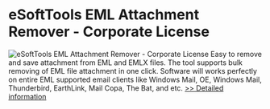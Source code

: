# eSoftTools EML Attachment Remover - Corporate License
![eSoftTools EML Attachment Remover - Corporate License](https://mycommerce.akamaized.net/api/pimages/P301004585/BIG/301004585.PNG)
Easy to remove and save attachment from EML and EMLX files. The tool supports bulk removing of EML file attachment in one click. Software will works perfectly on entire EML supported email clients like Windows Mail, OE, Windows Mail, Thunderbird, EarthLink, Mail Copa, The Bat, and etc.
[>> Detailed information](https://secure.shareit.com/shareit/product.html?productid=301004585&affiliateid=200057808)